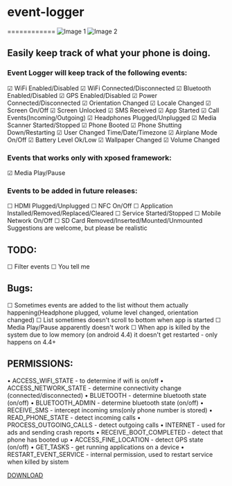 # event-logger
============
![Image 1](https://dl.dropboxusercontent.com/u/21407545/%5BDONT_DELETE%5D/device-2014-04-18-224223_nexus4_portrait.png "Image 1")
![Image 2](https://dl.dropboxusercontent.com/u/21407545/%5BDONT_DELETE%5D/device-2014-04-18-224223_nexus4_angle1.png "Image 2")


## Easily keep track of what your phone is doing.

### Event Logger will keep track of the following events:

☑ WiFi Enabled/Disabled
☑ WiFi Connected/Disconnected
☑ Bluetooth Enabled/Disabled
☑ GPS Enabled/Disabled
☑ Power Connected/Disconnected
☑ Orientation Changed
☑ Locale Changed
☑ Screen On/Off
☑ Screen Unlocked
☑ SMS Received
☑ App Started
☑ Call Events(Incoming/Outgoing)
☑ Headphones Plugged/Unplugged
☑ Media Scanner Started/Stopped
☑ Phone Booted
☑ Phone Shutting Down/Restarting
☑ User Changed Time/Date/Timezone
☑ Airplane Mode On/Off
☑ Battery Level Ok/Low
☑ Wallpaper Changed
☑ Volume Changed

### Events that works only with xposed framework:
☑ Media Play/Pause

### Events to be added in future releases:

☐ HDMI Plugged/Unplugged
☐ NFC On/Off
☐ Application Installed/Removed/Replaced/Cleared
☐ Service Started/Stopped
☐ Mobile Network On/Off
☐ SD Card Removed/Inserted/Mounted/Unmounted
Suggestions are welcome, but please be realistic

## TODO:
☐ Filter events
☐ You tell me

## Bugs:
☐ Sometimes events are added to the list without them actually happening(Headphone plugged, volume level changed, orientation changed)
☐ List sometimes doesn't scroll to bottom when app is started
☐ Media Play/Pause apparently doesn't work
☐ When app is killed by the system due to low memory (on android 4.4) it doesn't get restarted - only happens on 4.4+

## PERMISSIONS:
• ACCESS_WIFI_STATE - to determine if wifi is on/off
• ACCESS_NETWORK_STATE - determine connectivity change (connected/disconnected)
• BLUETOOTH - determine bluetooth state (on/off)
• BLUETOOTH_ADMIN - determine bluetooth state (on/off)
• RECEIVE_SMS - intercept incoming sms(only phone number is stored)
• READ_PHONE_STATE - detect incoming calls
• PROCESS_OUTGOING_CALLS - detect outgoing calls
• INTERNET - used for ads and sending crash reports
• RECEIVE_BOOT_COMPLETED - detect that phone has booted up
• ACCESS_FINE_LOCATION - detect GPS state (on/off)
• GET_TASKS - get running applications on a device
• RESTART_EVENT_SERVICE - internal permission, used to restart service when killed by sistem

[DOWNLOAD](http://play.google.com/store/apps/details?id=rs.pedjaapps.eventlogger)
